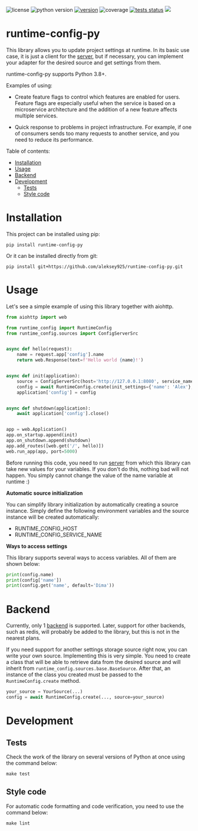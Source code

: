 ![license](https://img.shields.io/pypi/l/runtime-config-py?style=for-the-badge) ![python version](https://img.shields.io/pypi/pyversions/runtime-config-py?style=for-the-badge) [![version](https://img.shields.io/pypi/v/runtime-config-py?style=for-the-badge)](https://pypi.org/project/runtime-config-py/) ![coverage](https://img.shields.io/codecov/c/github/aleksey925/runtime-config-py/master?style=for-the-badge) [![tests status](https://img.shields.io/github/workflow/status/aleksey925/runtime-config-py/Tests/master?style=for-the-badge)](https://github.com/aleksey925/runtime-config-py/actions?query=branch%3Amaster) [![](https://img.shields.io/pypi/dm/runtime-config-py?style=for-the-badge)](https://pypi.org/project/runtime-config-py/)

runtime-config-py
=================

This library allows you to update project settings at runtime. In its basic use case, it is just a client for the
[server](https://github.com/aleksey925/runtime-config), but if necessary, you can implement your adapter for the
desired source and get settings from them.

runtime-config-py supports Python 3.8+.

Examples of using:

- Create feature flags to control which features are enabled for users. Feature flags are especially useful when the
service is based on a microservice architecture and the addition of a new feature affects multiple services.

- Quick response to problems in project infrastructure. For example, if one of consumers sends too many requests to
another service, and you need to reduce its performance.


Table of contents:

- [Installation](#installation)
- [Usage](#usage)
- [Backend](#backend)
- [Development](#development)
  - [Tests](#tests)
  - [Style code](#style-code)


# Installation

This project can be installed using pip:

```
pip install runtime-config-py
```

Or it can be installed directly from git:

```
pip install git+https://github.com/aleksey925/runtime-config-py.git
```

# Usage

Let's see a simple example of using this library together with aiohttp.

```python
from aiohttp import web

from runtime_config import RuntimeConfig
from runtime_config.sources import ConfigServerSrc


async def hello(request):
    name = request.app['config'].name
    return web.Response(text=f'Hello world {name}!')


async def init(application):
    source = ConfigServerSrc(host='http://127.0.0.1:8080', service_name='hello_world')
    config = await RuntimeConfig.create(init_settings={'name': 'Alex'}, source=source)
    application['config'] = config


async def shutdown(application):
    await application['config'].close()


app = web.Application()
app.on_startup.append(init)
app.on_shutdown.append(shutdown)
app.add_routes([web.get('/', hello)])
web.run_app(app, port=5000)
```

Before running this code, you need to run [server](https://github.com/aleksey925/runtime-config) from which this
library can take new values for your variables.
If you don't do this, nothing bad will not happen. You simply cannot change the value of the name variable at runtime :)

**Automatic source initialization**

You can simplify library initialization by automatically creating a source instance. Simply define the following
environment variables and the source instance will be created automatically:

- RUNTIME_CONFIG_HOST
- RUNTIME_CONFIG_SERVICE_NAME

**Ways to access settings**

This library supports several ways to access variables. All of them are shown below:

```python
print(config.name)
print(config['name'])
print(config.get('name', default='Dima'))
```

# Backend

Currently, only 1 [backend](https://github.com/aleksey925/runtime-config) is supported. Later, support for other
backends, such as redis, will probably be added to the library, but this is not in the nearest plans.

If you need support for another settings storage source right now, you can write your own source. Implementing this is
very simple. You need to create a class that will be able to retrieve data from the desired source and will inherit
from `runtime_config.sources.base.BaseSource`. After that, an instance of the class you created must be passed to
the `RuntimeConfig.create` method.

```python
your_source = YourSource(...)
config = await RuntimeConfig.create(..., source=your_source)
```


# Development

## Tests

Check the work of the library on several versions of Python at once using the command below:

```
make test
```

## Style code

For automatic code formatting and code verification, you need to use the command below:

```
make lint
```
